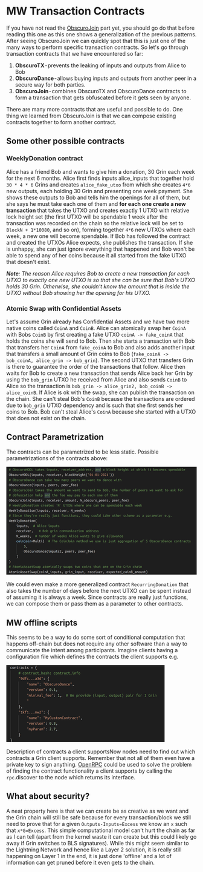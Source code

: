 # MW Transaction Contracts
If you have not read the [ObscuroJoin](./ObscuroJoin.md) part yet, you should go do that before reading this one as this one shows a generalization of the previous patterns. After seeing ObscuroJoin we can quickly spot that this is just one of the many ways to perform specific transaction contracts. So let's go through transaction contracts that we have encountered so far:
1. **ObscuroTX** - prevents the leaking of inputs and outputs from Alice to Bob
2. **ObscuroDance** - allows buying inputs and outputs from another peer in a secure way for both parties.
3. **ObscuroJoin** - combines ObscuroTX and ObscuroDance contracts to form a transaction that gets obfuscated before it gets seen by anyone.

There are many more contracts that are useful and possible to do. One thing we learned from ObscuroJoin is that we can compose existing contracts together to form another contract.

## Some other possible contracts

### WeeklyDonation contract
Alice has a friend Bob and wants to give him a donation, 30 Grin each week for the next 6 months. Alice first finds inputs alice_inputs that together hold `30 * 4 * 6` Grins and creates `alice_fake_utxo` from which she creates `4*6` new outputs, each holding 30 Grin and presenting one week payment. She shows these outputs to Bob and tells him the openings for all of them, but she says he must take each one of them and **for each one create a new transaction** that takes the UTXO and creates exactly 1 UTXO with relative lock height set (the first UTXO will be spendable 1 week after the transaction was recorded on the chain so the relative lock will be set to `BlockN + 1*10080`, and so on), forming together `4*6` new UTXOs where each week, a new one will become spendable. If Bob has followed the contract and created the UTXOs Alice expects, she publishes the transaction. If she is unhappy, she can just ignore everything that happened and Bob won't be able to spend any of her coins because it all started from the fake UTXO that doesn't exist.

_**Note**: The reason Alice requires Bob to create a new transaction for each UTXO to exactly one new UTXO is so that she can be sure that Bob's UTXO holds 30 Grin. Otherwise, she couldn't know the amount that is inside the UTXO without Bob showing her the opening for his UTXO._

### Atomic Swap with Confidential Assets
Let's assume Grin already has Confidential Assets and we have two more native coins called `CoinA` and `CoinB`. Alice can atomically swap her `CoinA` with Bobs `CoinB` by first creating a fake UTXO `coinA -> fake_coinA` that holds the coins she will send to Bob. Then she starts a transaction with Bob that transfers her `CoinA` from `fake_coinA` to Bob and also adds another input that transfers a small amount of Grin coins to Bob (`fake_coinA -> bob_coinA, alice_grin -> bob_grin`). The second UTXO that transfers Grin is there to guarantee the order of the transactions that follow. Alice then waits for Bob to create a new transaction that sends Alice back her Grin by using the `bob_grin` UTXO he received from Alice and also sends `CoinB` to Alice so the transaction is `bob_grin -> alice_grin2, bob_coinB -> alice_coinB`. If Alice is ok with the swap, she can publish the transaction on the chain. She can't steal Bob's `CoinB` because the transactions  are ordered due to `bob_grin` UTXO dependency and is such that she first sends her coins to Bob. Bob can't steal Alice's `CoinA` because she started with a UTXO that does not exist on the chain.

## Contract Parametrization
The contracts can be parametrized to be less static. Possible parametrizations of the contracts above:

![alt text](./imgs/contract_fns.png)

We could even make a more generalized contract `RecurringDonation` that also takes the number of days before the next UTXO can be spent instead of assuming it is always a week. Since contracts are really just functions, we can compose them or pass them as a parameter to other contracts.

## MW offline scripts
This seems to be a way to do some sort of conditional computation that happens off-chain but does not require any other software than a way to communicate the intent among participants. Imagine clients having a configuration file which defines the contracts the client supports e.g.

![alt text](./imgs/contract_support.png)

Description of contracts a client supportsNow nodes need to find out which contracts a Grin client supports. Remember that not all of them even have a private key to sign anything. [OpenRPC](https://open-rpc.org/) could be used to solve the problem of finding the contract functionality a client supports by calling the `rpc`.discover to the node which returns its interface.

## What about security?
A neat property here is that we can create be as creative as we want and the Grin chain will still be safe because for every transaction/block we still need to prove that for a given `Outputs-Inputs=Excess` we know an `x` such that `x*G=Excess`. This simple computational model can't hurt the chain as far as I can tell (apart from the kernel waste it can create but this could likely go away if Grin switches to BLS signatures). While this might seem similar to the Lightning Network and hence like a Layer 2 solution, it is really still happening on Layer 1 in the end, it is just done 'offline' and a lot of information can get pruned before it even gets to the chain.